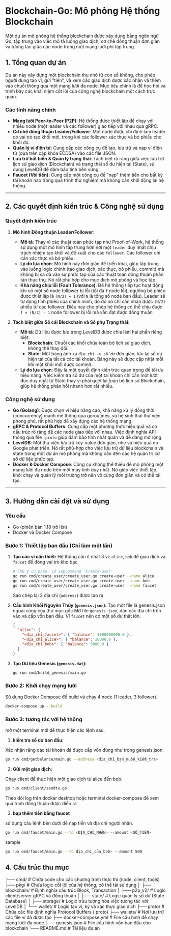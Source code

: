 # Blockchain-Go: Mô phỏng Hệ thống Blockchain

Một dự án mô phỏng hệ thống blockchain được xây dựng bằng ngôn ngữ Go, tập trung vào việc mô tả luồng giao dịch, cơ chế đồng thuận đơn giản và tương tác giữa các node trong một mạng lưới phi tập trung.

## 1. Tổng quan dự án

Dự án này xây dựng một blockchain thu nhỏ từ con số không, cho phép người dùng tạo ví, gửi "tiền", và xem các giao dịch được xác nhận và thêm vào chuỗi thông qua một mạng lưới đa node. Mục tiêu chính là để học hỏi và trình bày các khái niệm cốt lõi của công nghệ blockchain một cách trực quan.

### Các tính năng chính

* **Mạng lưới Peer-to-Peer (P2P)**: Hệ thống được thiết lập để chạy với nhiều node (một leader và các follower) giao tiếp với nhau qua gRPC.
* **Cơ chế đồng thuận Leader/Follower**: Một node được chỉ định làm leader có vai trò tạo khối mới, trong khi các follower xác thực và bỏ phiếu cho khối đó.
* **Quản lý ví điện tử**: Cung cấp các công cụ để tạo, lưu trữ và nạp ví điện tử (dựa trên cặp khóa ECDSA) vào các file JSON.
* **Lưu trữ bất biến & Quản lý trạng thái**: Tách biệt rõ ràng giữa việc lưu trữ lịch sử giao dịch (Blockchain) và trạng thái số dư hiện tại (State), sử dụng LevelDB để đảm bảo tính bền vững.
* **Faucet (Vòi tiền)**: Cung cấp một công cụ để "nạp" thêm tiền cho bất kỳ tài khoản nào trong quá trình thử nghiệm mà không cần khởi động lại hệ thống.

---

## 2. Các quyết định kiến trúc & Công nghệ sử dụng

### Quyết định kiến trúc

1. **Mô hình Đồng thuận Leader/Follower**:
    * **Mô tả**: Thay vì các thuật toán phức tạp như Proof-of-Work, hệ thống sử dụng một mô hình tập trung hơn nơi một `leader` duy nhất chịu trách nhiệm tạo khối và đề xuất cho các `follower`. Các follower chỉ cần xác thực và bỏ phiếu.
    * **Lý do lựa chọn**: Mô hình này đơn giản để triển khai, giúp tập trung vào luồng logic chính (tạo giao dịch, xác thực, bỏ phiếu, commit) mà không bị sa đà vào sự phức tạp của các thuật toán đồng thuận phân tán thực thụ. Nó rất phù hợp cho mục đích mô phỏng và học tập.
    * **Khả năng chịu lỗi (Fault Tolerance)**: Để hệ thống tiếp tục hoạt động khi có một số node follower bị lỗi (tối đa `f` node lỗi), ngưỡng bỏ phiếu được thiết lập là `(N/2) + 1` (với `N` là tổng số node ban đầu). Leader sẽ tự động tính phiếu của chính mình, do đó nó chỉ cần nhận được `(N/2)` phiếu từ các follower. Điều này cho phép hệ thống có thể chịu được `f = (N/2) - 1` node follower bị lỗi mà vẫn đạt được đồng thuận.

2. **Tách biệt giữa Sổ cái Blockchain và Sổ phụ Trạng thái**:
    * **Mô tả**: Dữ liệu được lưu trong LevelDB được chia làm hai phần riêng biệt:
        * **Blockchain**: Chuỗi các khối chứa toàn bộ lịch sử giao dịch, không thể thay đổi.
        * **State**: Một bảng ánh xạ `địa chỉ -> số dư` đơn giản, lưu lại số dư hiện tại của tất cả các tài khoản. Bảng này sẽ được cập nhật mỗi khi một khối mới được commit.
    * **Lý do lựa chọn**: Đây là một quyết định kiến trúc quan trọng để tối ưu hiệu năng. Việc kiểm tra số dư của một tài khoản chỉ cần một lượt đọc duy nhất từ State thay vì phải quét lại toàn bộ lịch sử Blockchain, giúp hệ thống phản hồi nhanh hơn rất nhiều.

### Công nghệ sử dụng

* **Go (Golang)**: Được chọn vì hiệu năng cao, khả năng xử lý đồng thời (concurrency) mạnh mẽ thông qua goroutines, và hệ sinh thái thư viện phong phú, rất phù hợp để xây dựng các hệ thống mạng.
* **gRPC & Protocol Buffers**: Cung cấp một phương thức hiệu quả và có cấu trúc rõ ràng để các node giao tiếp với nhau. Việc định nghĩa API thông qua file `.proto` giúp đảm bảo tính nhất quán và dễ dàng mở rộng.
* **LevelDB**: Một thư viện lưu trữ key-value đơn giản, nhẹ và hiệu quả do Google phát triển. Nó rất phù-hợp cho việc lưu trữ dữ liệu blockchain và state trong một dự án mô phỏng mà không cần đến các hệ quản trị cơ sở dữ liệu phức tạp.
* **Docker & Docker Compose**: Công cụ không thể thiếu để mô phỏng một mạng lưới đa node trên một máy tính duy nhất. Nó giúp việc thiết lập, khởi chạy và quản lý môi trường trở nên vô cùng đơn giản và có thể tái tạo.

---

## 3. Hướng dẫn cài đặt và sử dụng

### Yêu cầu

* Go (phiên bản 1.18 trở lên)
* Docker và Docker Compose

### Bước 1: Thiết lập ban đầu (Chỉ làm một lần)

1. **Tạo các ví cần thiết:**
    Hệ thống cần ít nhất 3 ví: `alice`, `bob` để giao dịch và `faucet` để đóng vai trò kho bạc.

    ```bash
    # Chú ý cú pháp: có subcommand 'create-user'
    go run cmd/create_user/create_user.go create-user --name alice
    go run cmd/create_user/create_user.go create-user --name bob
    go run cmd/create_user/create_user.go create-user --name faucet
    ```

    Sao chép lại 3 địa chỉ (`address`) được tạo ra.

2. **Cấu hình Khối Nguyên Thủy (`genesis.json`):**
    Tạo môt file là genesis.json ngoài cùng của thư mục gốc
    Mở file `genesis.json`, dán các địa chỉ trên vào và cấp vốn ban đầu. Ví `faucet` nên có một số dư thật lớn.

    ```json
    {
      "alloc": {
        "<địa_chỉ_faucet>": { "balance": 1000000000.0 },
        "<địa_chỉ_alice>": { "balance": 10000.0 },
        "<địa_chỉ_bob>": { "balance": 5000.0 }
      }
    }
    ```

3. **Tạo Dữ liệu Genesis (`genesis.dat`):**

    ```bash
    go run cmd/build_genesis/main.go
    ```

### Bước 2: Khởi chạy mạng lưới

Sử dụng Docker Compose để build và chạy 4 node (1 leader, 3 follower).

```bash
docker-compose up --build
```

### Bước 3: tương tác với hệ thống

mở một terminal mới để thực hiện các lệnh sau.

1. **kiểm tra số dư ban đầu:**

Xác nhận rằng các tài khoản đã được cấp vốn đúng như trong genesis.json.

  ```bash
  go run cmd/getbalance/main.go --address <địa_chỉ_bạn_muốn_kiểm_tra>
  ```

2. **Gửi một giao dịch:**
  
  Chạy client để thực hiện một giao dịch từ alice đến bob.

  ```bash
  go run cmd/client/sendtx.go
  ```

Theo dõi log trên docker desktop hoặc terminal docker-compose để xem quá trình đồng thuận được diễn ra

3. **bạp thêm tiền bằng faucet**

  sử dụng câu lệnh bên dưới để nạp tiền và địa chỉ người nhận.

  ```bash
  go run cmd/faucet/main.go --to <ĐỊA_CHỈ_NHẬN> --amount <SỐ_TIỀN>
  ```

  sample

  ```bash
  go run cmd/faucet/main.go --to địa_chỉ_của_bob> --amount 500
  ```

## 4. Cấu trúc thu mục

├── cmd/                # Chứa code cho các chương trình thực thi (node, client, tools)
├── pkg/                # Chứa logic cốt lõi của hệ thống, có thể tái sử dụng
│   ├── blockchain/     # Định nghĩa cấu trúc Block, Transaction
│   ├── p2p_v2/         # Logic client/server gRPC và đồng thuận
│   ├── state/          # Logic quản lý số dư (State Database)
│   ├── storage/        # Logic trừu tượng hóa việc tương tác với LevelDB
│   └── wallet/         # Logic tạo ví, ký và xác thực giao dịch
├── proto/              # Chứa các file định nghĩa Protocol Buffers (.proto)
├── wallets/            # Nơi lưu trữ các file ví đã được tạo
├── docker-compose.yml  # File cấu hình để chạy mạng lưới đa node
├── genesis.json        # File cấu hình vốn ban đầu cho blockchain
└── README.md           # Tài liệu dự án
